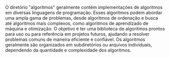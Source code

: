 O diretório "algoritmos" geralmente contém implementações de algoritmos em diversas linguagens de programação. Esses algoritmos podem abordar uma ampla gama de problemas, desde algoritmos de ordenação e busca até algoritmos mais complexos, como algoritmos de aprendizado de máquina e otimização. O objetivo é ter uma biblioteca de algoritmos prontos para uso ou para referência em projetos futuros, ajudando a resolver problemas comuns de maneira eficiente e confiável.
Os algoritmos geralmente são organizados em subdiretórios ou arquivos individuais, dependendo da quantidade e complexidade dos algoritmos.